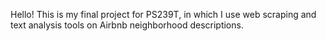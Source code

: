 Hello! This is my final project for PS239T, in which I use web scraping and text analysis tools on Airbnb neighborhood descriptions.

